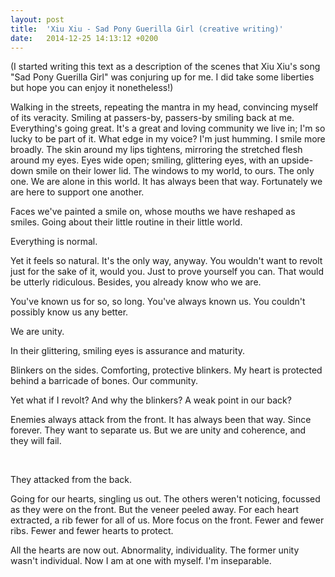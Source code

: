 ```yaml
---
layout: post
title:  'Xiu Xiu - Sad Pony Guerilla Girl (creative writing)'
date:   2014-12-25 14:13:12 +0200
---
```


(I started writing this text as a description of the scenes that Xiu Xiu's song "Sad Pony Guerilla Girl" was conjuring up for me. I did take some liberties but hope you can enjoy it nonetheless!)

Walking in the streets, repeating the mantra in my head, convincing myself of its veracity. Smiling at passers-by, passers-by smiling back at me. Everything's going great. It's a great and loving community we live in; I'm so lucky to be part of it. What edge in my voice? I'm just humming. I smile more broadly. The skin around my lips tightens, mirroring the stretched flesh around my eyes. Eyes wide open; smiling, glittering eyes, with an upside-down smile on their lower lid. The windows to my world, to ours. The only one. We are alone in this world. It has always been that way. Fortunately we are here to support one another.

Faces we've painted a smile on, whose mouths we have reshaped as smiles. Going about their little routine in their little world.

Everything is normal.

Yet it feels so natural. It's the only way, anyway. You wouldn't want to revolt just for the sake of it, would you. Just to prove yourself you can. That would be utterly ridiculous. Besides, you already know who we are.

You've known us for so, so long. You've always known us. You couldn't possibly know us any better.

We are unity.

In their glittering, smiling eyes is assurance and maturity.

Blinkers on the sides. Comforting, protective blinkers. My heart is protected behind a barricade of bones. Our community.

Yet what if I revolt? And why the blinkers? A weak point in our back?

Enemies always attack from the front. It has always been that way. Since forever. They want to separate us. But we are unity and coherence, and they will fail.

<p>&nbsp;</p>

They attacked from the back.

Going for our hearts, singling us out. The others weren't noticing, focussed as they were on the front. But the veneer peeled away. For each heart extracted, a rib fewer for all of us. More focus on the front. Fewer and fewer ribs. Fewer and fewer hearts to protect.

All the hearts are now out. Abnormality, individuality. The former unity wasn't individual. Now I am at one with myself. I'm inseparable.